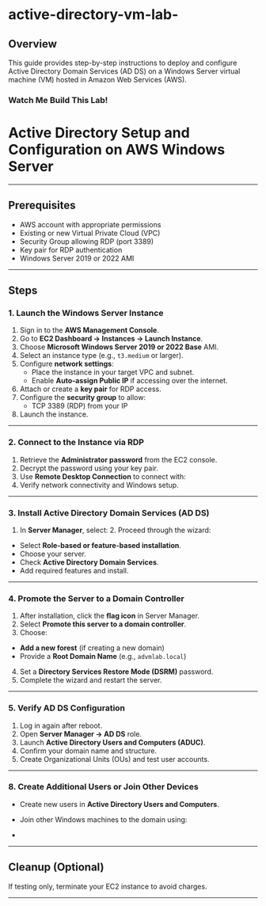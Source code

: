 # active-directory-vm-lab-
## Overview
This guide provides step-by-step instructions to deploy and configure Active Directory Domain Services (AD DS) on a Windows Server virtual machine (VM) hosted in Amazon Web Services (AWS).
### Watch Me Build This Lab!

# Active Directory Setup and Configuration on AWS Windows Server
---

## Prerequisites
- AWS account with appropriate permissions
- Existing or new Virtual Private Cloud (VPC)
- Security Group allowing RDP (port 3389)
- Key pair for RDP authentication
- Windows Server 2019 or 2022 AMI

---

## Steps

### 1. Launch the Windows Server Instance
1. Sign in to the **AWS Management Console**.
2. Go to **EC2 Dashboard → Instances → Launch Instance**.
3. Choose **Microsoft Windows Server 2019 or 2022 Base** AMI.
4. Select an instance type (e.g., `t3.medium` or larger).
5. Configure **network settings**:
   - Place the instance in your target VPC and subnet.
   - Enable **Auto-assign Public IP** if accessing over the internet.
6. Attach or create a **key pair** for RDP access.
7. Configure the **security group** to allow:
   - TCP 3389 (RDP) from your IP
8. Launch the instance.

---

### 2. Connect to the Instance via RDP
1. Retrieve the **Administrator password** from the EC2 console.
2. Decrypt the password using your key pair.
3. Use **Remote Desktop Connection** to connect with:
4. Verify network connectivity and Windows setup.

 ---

### 3. Install Active Directory Domain Services (AD DS) 
1. In **Server Manager**, select:
   2. Proceed through the wizard:
- Select **Role-based or feature-based installation**.
- Choose your server.
- Check **Active Directory Domain Services**.
- Add required features and install.

---

### 4. Promote the Server to a Domain Controller
1. After installation, click the **flag icon** in Server Manager.
2. Select **Promote this server to a domain controller**.
3. Choose:
- **Add a new forest** (if creating a new domain)
- Provide a **Root Domain Name** (e.g., `advmlab.local`)
4. Set a **Directory Services Restore Mode (DSRM)** password.
5. Complete the wizard and restart the server.

---

### 5. Verify AD DS Configuration
1. Log in again after reboot.
2. Open **Server Manager → AD DS** role.
3. Launch **Active Directory Users and Computers (ADUC)**.
4. Confirm your domain name and structure.
5. Create Organizational Units (OUs) and test user accounts.
   
---

### 8. Create Additional Users or Join Other Devices
- Create new users in **Active Directory Users and Computers**.
- Join other Windows machines to the domain using:

- 
---

## Cleanup (Optional)
If testing only, terminate your EC2 instance to avoid charges.

---



